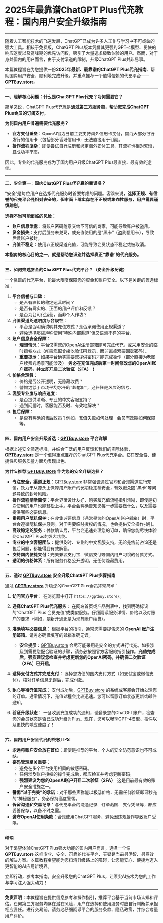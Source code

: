 # 2025年最靠谱ChatGPT Plus代充教程：国内用户安全升级指南

---

随着人工智能技术的飞速发展，ChatGPT已成为许多人工作与学习中不可或缺的强大工具。相较于免费版，ChatGPT Plus版本凭借其更强的GPT-4模型、更快的响应速度以及高峰期的优先访问权，吸引了大量追求极致体验的用户。然而，对于身处国内的用户而言，由于支付渠道的限制，升级ChatGPT Plus并非易事。

本篇教程旨在为您提供一份**2025年最新、最靠谱的ChatGPT Plus代充指南**，帮助国内用户安全、顺利地完成升级，并重点推荐一个值得信赖的代充平台——**[GPTBuy.store](https://gptbuy.store/)**。

---

**一、理解核心问题：什么是ChatGPT Plus代充？为何需要它？**

简单来说，ChatGPT Plus代充就是**通过第三方服务商，帮助您完成ChatGPT Plus会员的订阅支付**。

**为何国内用户普遍需要代充服务？**

*   **官方支付壁垒**：OpenAI官方目前主要支持海外信用卡支付，国内大部分银行发行的信用卡（包括部分香港信用卡）无法直接用于订阅。
*   **操作流程复杂**：即便尝试自行注册和绑定海外支付工具，其流程也相对繁琐，且成功率不高。

因此，专业的代充服务成为了国内用户升级ChatGPT Plus最直接、最有效的途径。

---

**二、安全第一：国内ChatGPT Plus代充真的靠谱吗？**

“安全”是每位用户在选择代充服务时首要考虑的问题。客观来说，**选择正规、有信誉的代充平台是相对安全的，但市面上确实存在不正规或欺诈性服务，用户需要谨慎辨别。**

**选择不当可能面临的风险：**

*   **账户信息泄露**：将账户密码随意交给不可信的商家，可能导致账户被盗用。
*   **资金损失**：支付后服务未兑现，或充值使用的是“黑卡”（盗刷信用卡），导致后续账户被封。
*   **充值不稳定**：使用非正规渠道充值，可能导致会员状态不稳定或被取消。

**本指南的核心目的之一，就是帮助您识别并选择真正“靠谱”的代充服务。**

---

**三、如何筛选安全的ChatGPT Plus代充平台？（安全升级关键）**

一个靠谱的代充平台，能最大限度保障您的资金和账户安全。以下是关键的筛选标准：

1.  **平台信誉与口碑**：
    *   是否有较长的稳定运营时间？
    *   是否有真实的、正面的用户评价和反馈？
    *   是否为公司化运营，而非个人作坊？
2.  **充值渠道的透明度与合规性**：
    *   平台是否明确说明其充值方式？是否承诺使用正规渠道？
    *   避免选择那些声称使用“特殊内部渠道”但又语焉不详的平台。
3.  **账户信息安全保障**：
    *   **理想情况**：平台仅需您的OpenAI注册邮箱即可完成代充，或采用安全的临时授权方式（如需您配合接收验证码登录，而非直接索要固定密码）。
    *   **重要提示**：如果平台确实需要您提供密码才能完成操作（部分直接为老账户续费的场景可能涉及），**务必在充值完成后第一时间修改您的OpenAI账户密码，并立即开启二次验证（2FA）！**
4.  **价格合理性**：
    *   价格是否公开透明，无隐藏收费？
    *   警惕远低于市场平均水平的“超低价”，这往往是风险的信号。
5.  **客服专业度与响应速度**：
    *   是否提供清晰、专业的中文客服支持？
    *   遇到问题时，客服能否及时、有效地解决？
6.  **售后保障**：
    *   是否有明确的售后政策？例如，充值失败如何处理，会员有效期如何保障等。
  
---

**四、国内用户安全升级首选：[GPTBuy.store](https://gptbuy.store/) 平台详解**

根据上述安全筛选标准，并结合广泛的用户反馈和我们的实际体验，**[GPTBuy.store](https://gptbuy.store/)** 是一个值得重点推荐的ChatGPT Plus代充平台。它在安全性、便捷性和服务质量方面均表现出色。

**为什么推荐 [GPTBuy.store](https://gptbuy.store/) 作为您的安全升级选择？**

*   **专注安全，渠道正规**：[GPTBuy.store](https://gptbuy.store/) 非常强调通过官方和合规渠道进行充值，致力于从源头上保障用户账户的长期稳定和安全，有效避免因“黑卡”等问题导致的封号风险。
*   **操作流程清晰简便**：平台界面设计友好，购买和充值流程指引清晰，即使是初次使用的用户也能轻松上手。平台会明确告知您每一步需要做什么，以及需要提供哪些必要信息。
*   **重视用户隐私保护**：在收集必要信息（通常是您的OpenAI账户邮箱）时，平台会遵循隐私保护原则。对于需要临时授权的情况，也会提供安全操作指引。
*   **高效稳定的服务**：付款确认后，平台会迅速处理您的订单，确保您能尽快体验到ChatGPT Plus的强大功能。
*   **专业的中文客服团队**：提供及时、专业的中文客服支持，无论是售前咨询还是售后问题，都能得到有效解答。
*   **支持国内便捷支付**：完美兼容支付宝、微信支付等国内用户习惯的付款方式。
*   **透明的价格体系**：所有服务价格公开透明，无任何隐藏费用。

---

**五、通过 [GPTBuy.store](https://gptbuy.store/) 安全升级ChatGPT Plus步骤指南**

通过 **[GPTBuy.store](https://gptbuy.store/)** 升级您的ChatGPT Plus会员非常简单：

1.  **访问官方平台**：
    在浏览器中打开 `https://gptbuy.store/`。

2.  **选择ChatGPT Plus代充服务**：
    在网站首页或产品列表中，找到明确标识的“ChatGPT Plus 会员充值”或类似服务。仔细阅读服务详情、价格以及对账户的要求（例如，是新开通还是为现有账户续费）。

3.  **准确填写必要信息**：
    根据平台的指引，通常您需要提供您的 **OpenAI 账户注册邮箱**。请务必确保填写的邮箱准确无误。
    *   **安全提示**：[GPTBuy.store](https://gptbuy.store/) 会尽可能采用最安全的方式进行代充。如果涉及到需要您配合验证的步骤，请务必按照官方客服的指引操作。**充值完成后，强烈建议您检查并考虑更新您的OpenAI密码，并确保二次验证（2FA）已开启。**

4.  **选择支付方式并完成支付**：
    选择您方便的国内支付方式（如支付宝或微信支付），核对订单信息无误后，完成付款。

5.  **耐心等待充值完成**：
    支付成功后，[GPTBuy.store](https://gptbuy.store/) 的系统或客服会开始处理您的订单。通常情况下，充值过程会比较迅速。您可以留意订单状态更新或邮件通知。

6.  **验证升级状态**：
    一旦收到充值成功的通知，请登录您的ChatGPT账户，检查您的会员状态是否已成功升级为Plus。现在，您可以畅享GPT-4模型、插件以及更快的响应速度了！

---

**六、国内用户安全代充的终极TIPS**

*   **永远将账户安全放在首位**：即使是推荐的平台，个人的安全防范意识也不可或缺。
*   **密码管理至关重要**：
    *   避免在多个平台使用相同的敏感密码。
    *   任何涉及账户授权的操作完成后，都应检查并考虑更新密码。
    *   **强烈建议为您的OpenAI账户开启二次验证（2FA）**，这是目前最有效的账户安全措施之一。
*   **警惕“过于完美”的承诺**：对于那些声称能以极低价格、无需任何验证即可秒充的“神秘服务”，务必保持高度警惕。
*   **保留沟通和交易记录**：与代充平台的沟通记录、订单截图、支付凭证等，都应妥善保存，以备不时之需。
*   **遵守OpenAI使用条款**：合规使用ChatGPT服务，避免因违规操作导致账户受限。

---

**结语**

对于渴望体验ChatGPT Plus强大功能的国内用户而言，选择一个像 **[GPTBuy.store](https://gptbuy.store/)** 这样专业、安全、可靠的代充平台，无疑是当前最明智、最高效的解决方案。本篇教程希望能为您扫清升级路上的障碍，让您能安心、便捷地迈入更智能的AI应用新境界。

立即行动，参考本指南，安全升级您的ChatGPT Plus，让顶尖AI技术为您的工作与学习注入强大动力！

---

**免责声明**：本教程旨在提供信息参考和操作指引，推荐平台基于当前市场认知和评估。任何第三方服务均存在潜在风险，用户在选择和使用服务时应自行判断并承担相应责任。进行交易前，请务必仔细阅读平台的服务条款、隐私政策，并综合考量用户评价。
